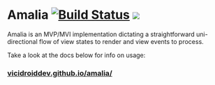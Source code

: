 # Amalia [![Build Status](https://app.bitrise.io/app/75917df26e15facf/status.svg?token=D9tM0WbyOEdD_LmUP1g5ZA&branch=master)](https://app.bitrise.io/app/75917df26e15facf) [![](https://jitpack.io/v/vicidroiddev/amalia.svg)](https://jitpack.io/#vicidroiddev/amalia)

Amalia is an MVP/MVI implementation dictating a straightforward uni-directional flow of view states to render and view events to process.

Take a look at the docs below for info on usage:

### [vicidroiddev.github.io/amalia/](https://vicidroiddev.github.io/amalia/)
